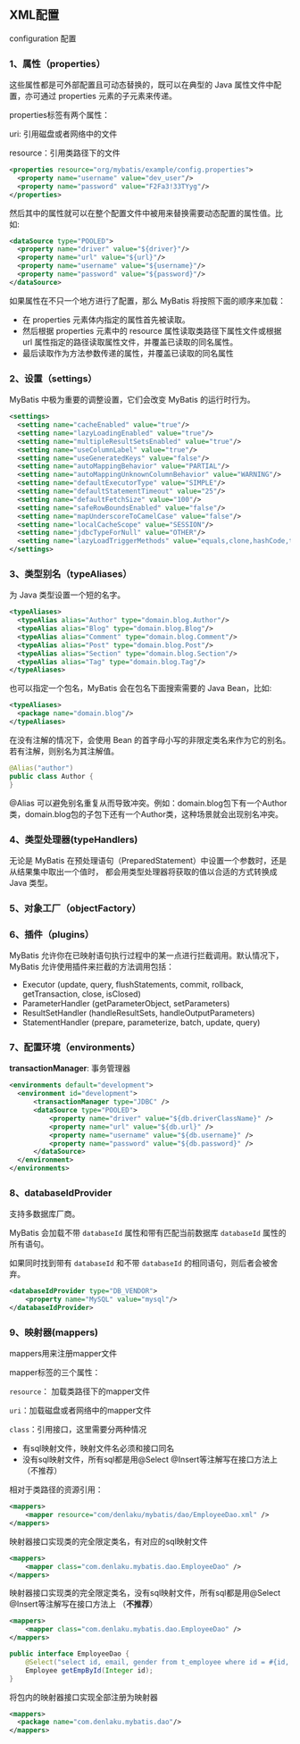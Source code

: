 ## XML配置

configuration 配置

### 1、属性（properties）

这些属性都是可外部配置且可动态替换的，既可以在典型的 Java 属性文件中配置，亦可通过 properties 元素的子元素来传递。

properties标签有两个属性：

uri: 引用磁盘或者网络中的文件

resource：引用类路径下的文件

```xml
<properties resource="org/mybatis/example/config.properties">
  <property name="username" value="dev_user"/>
  <property name="password" value="F2Fa3!33TYyg"/>
</properties>
```

然后其中的属性就可以在整个配置文件中被用来替换需要动态配置的属性值。比如:

```xml
<dataSource type="POOLED">
  <property name="driver" value="${driver}"/>
  <property name="url" value="${url}"/>
  <property name="username" value="${username}"/>
  <property name="password" value="${password}"/>
</dataSource>
```

如果属性在不只一个地方进行了配置，那么 MyBatis 将按照下面的顺序来加载：

- 在 properties 元素体内指定的属性首先被读取。
- 然后根据 properties 元素中的 resource 属性读取类路径下属性文件或根据 url 属性指定的路径读取属性文件，并覆盖已读取的同名属性。
- 最后读取作为方法参数传递的属性，并覆盖已读取的同名属性

### 2、设置（settings）

MyBatis 中极为重要的调整设置，它们会改变 MyBatis 的运行时行为。

```xml
<settings>
  <setting name="cacheEnabled" value="true"/>
  <setting name="lazyLoadingEnabled" value="true"/>
  <setting name="multipleResultSetsEnabled" value="true"/>
  <setting name="useColumnLabel" value="true"/>
  <setting name="useGeneratedKeys" value="false"/>
  <setting name="autoMappingBehavior" value="PARTIAL"/>
  <setting name="autoMappingUnknownColumnBehavior" value="WARNING"/>
  <setting name="defaultExecutorType" value="SIMPLE"/>
  <setting name="defaultStatementTimeout" value="25"/>
  <setting name="defaultFetchSize" value="100"/>
  <setting name="safeRowBoundsEnabled" value="false"/>
  <setting name="mapUnderscoreToCamelCase" value="false"/>
  <setting name="localCacheScope" value="SESSION"/>
  <setting name="jdbcTypeForNull" value="OTHER"/>
  <setting name="lazyLoadTriggerMethods" value="equals,clone,hashCode,toString"/>
</settings>
```

### 3、类型别名（typeAliases）

为 Java 类型设置一个短的名字。

```xml
<typeAliases>
  <typeAlias alias="Author" type="domain.blog.Author"/>
  <typeAlias alias="Blog" type="domain.blog.Blog"/>
  <typeAlias alias="Comment" type="domain.blog.Comment"/>
  <typeAlias alias="Post" type="domain.blog.Post"/>
  <typeAlias alias="Section" type="domain.blog.Section"/>
  <typeAlias alias="Tag" type="domain.blog.Tag"/>
</typeAliases>
```

也可以指定一个包名，MyBatis 会在包名下面搜索需要的 Java Bean，比如:

```xml
<typeAliases>
  <package name="domain.blog"/>
</typeAliases>
```

在没有注解的情况下，会使用 Bean 的首字母小写的非限定类名来作为它的别名。若有注解，则别名为其注解值。

```java
@Alias("author")
public class Author {
}
```

@Alias 可以避免别名重复从而导致冲突。例如：domain.blog包下有一个Author类，domain.blog包的子包下还有一个Author类，这种场景就会出现别名冲突。

### 4、类型处理器(typeHandlers)

无论是 MyBatis 在预处理语句（PreparedStatement）中设置一个参数时，还是从结果集中取出一个值时， 都会用类型处理器将获取的值以合适的方式转换成 Java 类型。

### 5、对象工厂（objectFactory）



### 6、插件（plugins）

MyBatis 允许你在已映射语句执行过程中的某一点进行拦截调用。默认情况下，MyBatis 允许使用插件来拦截的方法调用包括：

- Executor (update, query, flushStatements, commit, rollback, getTransaction, close, isClosed)
- ParameterHandler (getParameterObject, setParameters)
- ResultSetHandler (handleResultSets, handleOutputParameters)
- StatementHandler (prepare, parameterize, batch, update, query)

### 7、配置环境（environments）

**transactionManager**: 事务管理器

```xml
<environments default="development">
  <environment id="development">
      <transactionManager type="JDBC" />
      <dataSource type="POOLED">
          <property name="driver" value="${db.driverClassName}" />
          <property name="url" value="${db.url}" />
          <property name="username" value="${db.username}" />
          <property name="password" value="${db.password}" />
      </dataSource>
  </environment>
</environments>
```

### 8、databaseIdProvider

支持多数据库厂商。

MyBatis 会加载不带 `databaseId` 属性和带有匹配当前数据库 `databaseId` 属性的所有语句。 

如果同时找到带有 `databaseId` 和不带 `databaseId` 的相同语句，则后者会被舍弃。

```xml
<databaseIdProvider type="DB_VENDOR">
    <property name="MySQL" value="mysql"/>
</databaseIdProvider>
```

### 9、映射器(mappers)

mappers用来注册mapper文件

mapper标签的三个属性：

`resource`： 加载类路径下的mapper文件

`uri`：加载磁盘或者网络中的mapper文件

`class`：引用接口，这里需要分两种情况

- 有sql映射文件，映射文件名必须和接口同名
- 没有sql映射文件，所有sql都是用@Select @Insert等注解写在接口方法上 （不推荐）

相对于类路径的资源引用：

```xml
<mappers>
    <mapper resource="com/denlaku/mybatis/dao/EmployeeDao.xml" />
</mappers>
```

映射器接口实现类的完全限定类名，有对应的sql映射文件

```xml
<mappers>
    <mapper class="com.denlaku.mybatis.dao.EmployeeDao" />
</mappers>
```

映射器接口实现类的完全限定类名，没有sql映射文件，所有sql都是用@Select @Insert等注解写在接口方法上 （**不推荐**）

```xml
<mappers>
    <mapper class="com.denlaku.mybatis.dao.EmployeeDao" />
</mappers>
```

```java
public interface EmployeeDao {
	@Select("select id, email, gender from t_employee where id = #{id, jdbcType=INTEGER}")
	Employee getEmpById(Integer id);
}
```

将包内的映射器接口实现全部注册为映射器

```xml
<mappers>
  <package name="com.denlaku.mybatis.dao"/>
</mappers>
```





























































